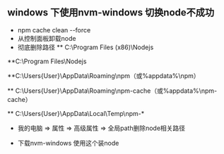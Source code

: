 ## windows 下使用nvm-windows 切换node不成功

* npm cache clean --force
* 从控制面板卸载node
* 彻底删除路径
** C:\Program Files (x86)\Nodejs

**C:\Program Files\Nodejs

**C:\Users\{User}\AppData\Roaming\npm（或%appdata%\npm）

** C:\Users\{User}\AppData\Roaming\npm-cache（或%appdata%\npm-cache）

** C:\Users\{User}\AppData\Local\Temp\npm-*

* 我的电脑 => 属性 => 高级属性 => 全局path删除node相关路径

* 下载nvm-windows 使用这个装node